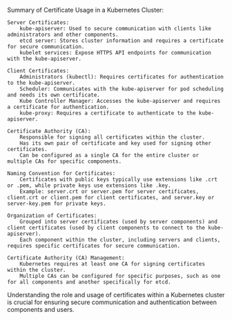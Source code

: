 Summary of Certificate Usage in a Kubernetes Cluster:

    Server Certificates:
        kube-apiserver: Used to secure communication with clients like administrators and other components.
        etcd server: Stores cluster information and requires a certificate for secure communication.
        kubelet services: Expose HTTPS API endpoints for communication with the kube-apiserver.

    Client Certificates:
        Administrators (kubectl): Requires certificates for authentication to the kube-apiserver.
        Scheduler: Communicates with the kube-apiserver for pod scheduling and needs its own certificate.
        Kube Controller Manager: Accesses the kube-apiserver and requires a certificate for authentication.
        kube-proxy: Requires a certificate to authenticate to the kube-apiserver.

    Certificate Authority (CA):
        Responsible for signing all certificates within the cluster.
        Has its own pair of certificate and key used for signing other certificates.
        Can be configured as a single CA for the entire cluster or multiple CAs for specific components.

    Naming Convention for Certificates:
        Certificates with public keys typically use extensions like .crt or .pem, while private keys use extensions like .key.
        Example: server.crt or server.pem for server certificates, client.crt or client.pem for client certificates, and server.key or server-key.pem for private keys.

    Organization of Certificates:
        Grouped into server certificates (used by server components) and client certificates (used by client components to connect to the kube-apiserver).
        Each component within the cluster, including servers and clients, requires specific certificates for secure communication.

    Certificate Authority (CA) Management:
        Kubernetes requires at least one CA for signing certificates within the cluster.
        Multiple CAs can be configured for specific purposes, such as one for all components and another specifically for etcd.

Understanding the role and usage of certificates within a Kubernetes cluster is crucial for ensuring secure communication and authentication between components and users.